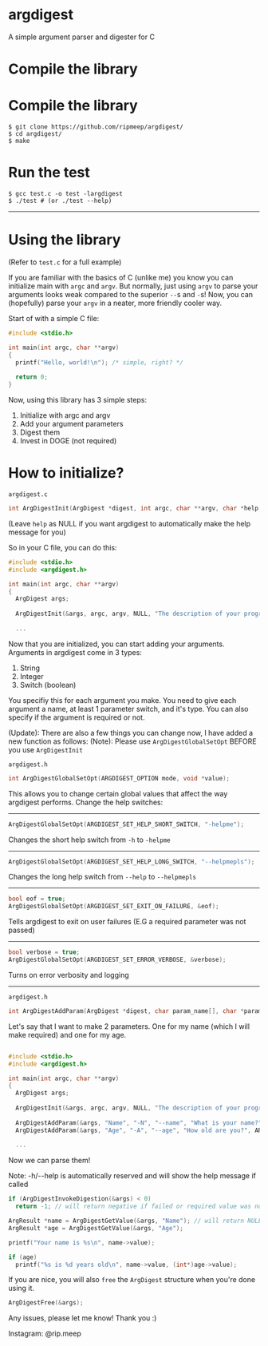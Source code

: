 # argdigest
A simple argument parser and digester for C

# Compile the library


# Compile the library

```
$ git clone https://github.com/ripmeep/argdigest/
$ cd argdigest/
$ make
```

# Run the test

```
$ gcc test.c -o test -largdigest
$ ./test # (or ./test --help)
```

_______________________

# Using the library

(Refer to `test.c` for a full example)

If you are familiar with the basics of C (unlike me) you know you can initialize main with `argc` and `argv`.
But normally, just using `argv` to parse your arguments looks weak compared to the superior `--`s and `-`s!
Now, you can (hopefully) parse your `argv` in a neater, more friendly cooler way.

Start of with a simple C file:

```c
#include <stdio.h>

int main(int argc, char **argv)
{
  printf("Hello, world!\n"); /* simple, right? */
  
  return 0;
}
```

Now, using this library has 3 simple steps:
  1. Initialize with argc and argv
  2. Add your argument parameters
  3. Digest them
  4. Invest in DOGE (not required)

# How to initialize?
`argdigest.c`
```c
int ArgDigestInit(ArgDigest *digest, int argc, char **argv, char *help, char *description);
```

(Leave `help` as NULL if you want argdigest to automatically make the help message for you)

So in your C file, you can do this:
```c
#include <stdio.h>
#include <argdigest.h>

int main(int argc, char **argv)
{
  ArgDigest args;
  
  ArgDigestInit(&args, argc, argv, NULL, "The description of your program");
  
  ...
```

Now that you are initialized, you can start adding your arguments.
Arguments in argdigest come in 3 types:
  1. String
  2. Integer
  3. Switch (boolean)

You specifiy this for each argument you make.
You need to give each argument a name, at least 1 parameter switch, and it's type.
You can also specify if the argument is required or not.

(Update): There are also a few things you can change now, I have added a new function as follows:
(Note): Please use `ArgDigestGlobalSetOpt` BEFORE you use `ArgDigestInit`

`argdigest.h`
```c
int ArgDigestGlobalSetOpt(ARGDIGEST_OPTION mode, void *value);
```

This allows you to change certain global values that affect the way argdigest performs.
Change the help switches:
_______________________
```c
ArgDigestGlobalSetOpt(ARGDIGEST_SET_HELP_SHORT_SWITCH, "-helpme");
```

Changes the short help switch from `-h` to `-helpme`
_______________________
```c
ArgDigestGlobalSetOpt(ARGDIGEST_SET_HELP_LONG_SWITCH, "--helpmepls");
```
Changes the long help switch from `--help` to `--helpmepls`
_______________________
```c
bool eof = true;
ArgDigestGlobalSetOpt(ARGDIGEST_SET_EXIT_ON_FAILURE, &eof);
```
Tells argdigest to exit on user failures (E.G a required parameter was not passed)
_______________________
```c
bool verbose = true;
ArgDigestGlobalSetOpt(ARGDIGEST_SET_ERROR_VERBOSE, &verbose);
```
Turns on error verbosity and logging
_______________________
`argdigest.h`
```c
int ArgDigestAddParam(ArgDigest *digest, char param_name[], char *param, char *full_param, char help[], ARGDIGEST_TYPE arg_type, ARGDIGEST_MANDATORY required);
```

Let's say that I want to make 2 parameters.
One for my name (which I will make required) and one for my age.

```c

#include <stdio.h>
#include <argdigest.h>

int main(int argc, char **argv)
{
  ArgDigest args;
  
  ArgDigestInit(&args, argc, argv, NULL, "The description of your program");
  
  ArgDigestAddParam(&args, "Name", "-N", "--name", "What is your name?", ARG_STR, ARG_REQUIRED); // required = true
  ArgDigestAddParam(&args, "Age", "-A", "--age", "How old are you?", ARG_INT, ARG_NOT_REQUIRED);
  
  ...
```

Now we can parse them!

Note: -h/--help is automatically reserved and will show the help message if called

```c
if (ArgDigestInvokeDigestion(&args) < 0)
  return -1; // will return negative if failed or required value was not supplied

ArgResult *name = ArgDigestGetValue(&args, "Name"); // will return NULL if user didn't call it or its not a valid parameter
ArgResult *age = ArgDigestGetValue(&args, "Age");

printf("Your name is %s\n", name->value);

if (age)
  printf("%s is %d years old\n", name->value, (int*)age->value);
```

If you are nice, you will also `free` the `ArgDigest` structure when you're done using it.

```c
ArgDigestFree(&args);
```

Any issues, please let me know! Thank you :)

Instagram: @rip.meep
